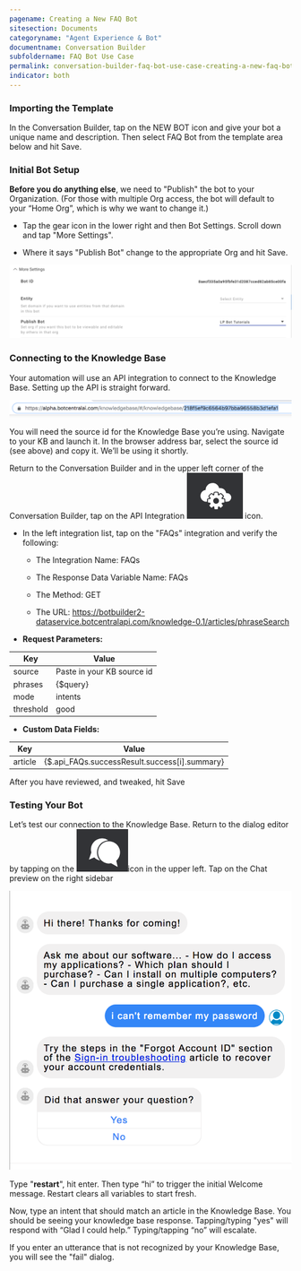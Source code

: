 ```yaml
---
pagename: Creating a New FAQ Bot
sitesection: Documents
categoryname: "Agent Experience & Bot"
documentname: Conversation Builder
subfoldername: FAQ Bot Use Case
permalink: conversation-builder-faq-bot-use-case-creating-a-new-faq-bot.html
indicator: both
---
```


### Importing the Template

In the Conversation Builder, tap on the NEW BOT icon and give your bot a unique name and description. Then select FAQ Bot from the template area below and hit Save.

### Initial Bot Setup

**Before you do anything else**, we need to "Publish" the bot to your Organization. (For those with multiple Org access, the bot will default to your “Home Org”, which is why we want to change it.)

* Tap the gear icon in the lower right and then Bot Settings. Scroll down and tap "More Settings".

* Where it says "Publish Bot" change to the appropriate Org and hit Save.

![image alt text](img/faqbot/image_12.png)

### Connecting to the Knowledge Base

Your automation will use an API integration to connect to the Knowledge Base. Setting up the API is straight forward.

![image alt text](img/faqbot/image_13.png)

You will need the source id for the Knowledge Base you’re using. Navigate to your KB and launch it. In the browser address bar, select the source id (see above) and copy it. We’ll be using it shortly.

Return to the Conversation Builder and in the upper left corner of the Conversation Builder, tap on the API Integration ![image alt text](img/faqbot/image_14.png) icon.

* In the left integration list, tap on the "FAQs" integration and verify the following:

  * The Integration Name: FAQs

  * The Response Data Variable Name: FAQs

  * The Method: GET

  * The URL: https://botbuilder2-dataservice.botcentralapi.com/knowledge-0.1/articles/phraseSearch

* **Request Parameters:**

<table>
<thead>
  <tr>
    <th>Key</th>
    <th>Value</th>
  </tr>
</thead>
<tbody>
  <tr>
    <td>source</td>
    <td>Paste in your KB source id</td>
  </tr>
  <tr>
    <td>phrases</td>
    <td>{$query}</td>
  </tr>
  <tr>
    <td>mode</td>
    <td>intents</td>
  </tr>
  <tr>
    <td>threshold</td>
    <td>good</td>
  </tr>
</tbody>
</table>


* **Custom Data Fields:**

<table>
<thead>
  <tr>
    <th>Key</th>
    <th>Value</th>
</thead>
<tbody>
  </tr>
  <tr>
    <td>article</td>
    <td>{$.api_FAQs.successResult.success[i].summary}</td>
  </tr>
</tbody>
</table>


After you have reviewed, and tweaked, hit Save

### Testing Your Bot

Let’s test our connection to the Knowledge Base. Return to the dialog editor by tapping on the ![image alt text](img/faqbot/image_15.png)icon in the upper left. Tap on the Chat preview on the right sidebar

![image alt text](img/faqbot/image_16.png)

Type "**restart**", hit enter. Then type “hi” to trigger the initial Welcome message. Restart clears all variables to start fresh.

Now, type an intent that should match an article in the Knowledge Base. You should be seeing your knowledge base response. Tapping/typing "yes" will respond with “Glad I could help.” Typing/tapping “no” will escalate.

If you enter an utterance that is not recognized by your Knowledge Base, you will see the "fail" dialog.
